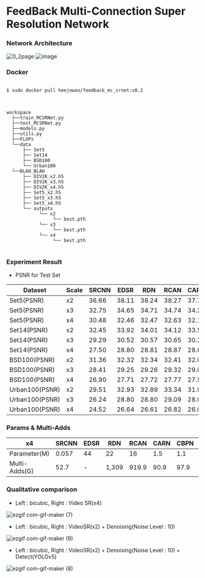 # FeedBack Multi-Connection  Super Resolution Network

  
 
### Network Architecture

![0_2page](https://user-images.githubusercontent.com/61686244/129152667-385afc5f-17dd-439b-a972-95af90b3ce85.png)
![image](https://user-images.githubusercontent.com/61686244/140008138-02bbb0ab-a739-45a7-b2aa-f55b7421cd5e.png)

### Docker
<pre>
<code>
$ sudo docker pull heejowoo/feedback_mc_srnet:v0.2
</code>
</pre>

<pre>
<code>
workspace
  ├──train_MCSRNet.py
  ├──test_MCSRNet.py
  ├──models.py
  ├──utils.py
  ├──FLOPs
  └──data
      ├── Set5
      ├── Set14
      ├── BSD100
      └── Urban100               
  └──BLAH_BLAH
      ├── DIV2K_x2.h5
      ├── DIV2K_x3.h5
      ├── DIV2K_x4.h5
      ├── Set5_x2.h5
      ├── Set5_x3.h5
      ├── Set5_x4.h5
      └── outputs
            └── x2
                 └── best.pth
            └── x3
                 └── best.pth  
            └── x4
                 └── best.pth            
</code>
</pre>


### Experiment Result
* PSNR for Test Set


|Dataset|Scale|SRCNN|EDSR|RDN|RCAN|CARN|CBPN|OURS|
|-------|-----|-----|----|---|----|----|----|----|
|Set5(PSNR)|x2|36.66|38.11|38.24|38.27|37.76|37.90|38.22|
|Set5(PSNR)|x3|32.75|34.65|34.71|34.74|34.29|-|34.77|
|Set5(PSNR)|x4|30.48|32.46|32.47|32.63|32.13|32.21|32.6|
|Set14(PSNR)|x2|32.45|33.92|34.01|34.12|33.52|33.60|34.03|
|Set14(PSNR)|x3|29.29|30.52|30.57|30.65|30.29|-|30.65|
|Set14(PSNR)|x4|27.50|28.80|28.81|28.87|28.60|28.63|28.93|
|BSD100(PSNR)|x2|31.36|32.32|32.34|32.41|32.09|32.17|32.37|
|BSD100(PSNR)|x3|28.41|29.25|29.26|29.32|29.06|-|29.30|
|BSD100(PSNR)|x4|26.90|27.71|27.72|27.77|27.58|27.58|27.8|
|Urban100(PSNR)|x2|29.51|32.93|32.89|33.34|31.92|32.14|32.86|
|Urban100(PSNR)|x3|26.24|28.80|28.80|29.09|28.06|-|28.98|
|Urban100(PSNR)|x4|24.52|26.64|26.61|26.82|26.07|26.14|26.82|



 ### Params & Multi-Adds

|x4|SRCNN|EDSR|RDN|RCAN|CARN|CBPN|OURS|
|--|-----|----|---|----|----|----|----|
|Parameter(M)|0.057|44|22|16|1.5|1.1|2.28|
|Multi-Adds(G)|52.7|-|1,309|919.9|90.9|97.9|1,188|

 ### Qualitative comparison
  * Left : bicubic, Right : Video SR(x4)
 
![ezgif com-gif-maker (7)](https://user-images.githubusercontent.com/61686244/140537446-53a8a121-e6e1-4e3d-8cbd-edeae2b40676.gif)

  * Left : bicubic, Right : VideoSR(x2) + Denoising(Noise Level : 10) 

![ezgif com-gif-maker (9)](https://user-images.githubusercontent.com/61686244/141049641-a94a11dd-0214-4621-b818-3942a110df7d.gif)

  * Left : bicubic, Right : VideoSR(x2) + Denoising(Noise Level : 10) + Detect(YOLOv5)
    
![ezgif com-gif-maker (8)](https://user-images.githubusercontent.com/61686244/141049212-aed78ca6-5a78-4e8e-a30c-4c34e24c3754.gif)
